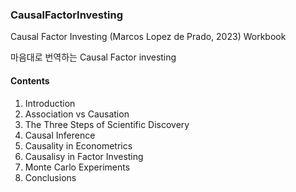 ### CausalFactorInvesting
Causal Factor Investing (Marcos Lopez de Prado, 2023) Workbook

마음대로 번역하는 Causal Factor investing

#### Contents

1. Introduction
2. Association vs Causation
3. The Three Steps of Scientific Discovery
4. Causal Inference
5. Causality in Econometrics
6. Causalisy in Factor Investing
7. Monte Carlo Experiments
8. Conclusions